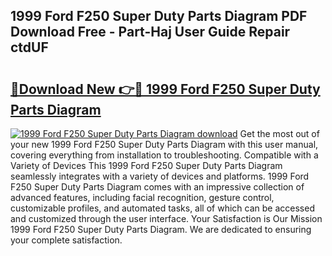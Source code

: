 ## 1999 Ford F250 Super Duty Parts Diagram PDF Download Free - Part-Haj User Guide Repair ctdUF

# <h2><a href="http://dfm8knk.blite.top/?on=1999+Ford+F250+Super+Duty+Parts+Diagram">🔗Download New 👉🔴 1999 Ford F250 Super Duty Parts Diagram</a></h2>

[![1999 Ford F250 Super Duty Parts Diagram download](https://i.imgur.com/lujVjoI.png)](http://dfm8knk.blite.top/?on=1999+Ford+F250+Super+Duty+Parts+Diagram)
Get the most out of your new 1999 Ford F250 Super Duty Parts Diagram with this user manual, covering everything from installation to troubleshooting. Compatible with a Variety of Devices This 1999 Ford F250 Super Duty Parts Diagram seamlessly integrates with a variety of devices and platforms. 1999 Ford F250 Super Duty Parts Diagram comes with an impressive collection of advanced features, including facial recognition, gesture control, customizable profiles, and automated tasks, all of which can be accessed and customized through the user interface. Your Satisfaction is Our Mission 1999 Ford F250 Super Duty Parts Diagram. We are dedicated to ensuring your complete satisfaction.

